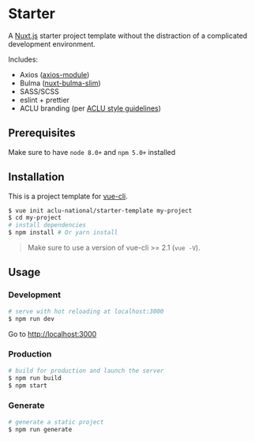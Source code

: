 # Starter

A [Nuxt.js](https://github.com/nuxt/nuxt.js) starter project template without the distraction of a complicated development environment.

Includes:

- Axios ([axios-module](https://github.com/nuxt-community/axios-module))
- Bulma ([nuxt-bulma-slim](https://github.com/mustardamus/nuxt-bulma-slim))
- SASS/SCSS
- eslint + prettier
- ACLU branding (per [ACLU style guidelines](https://aclu-national.github.io/style/))

## Prerequisites

Make sure to have `node 8.0+` and `npm 5.0+` installed

## Installation

This is a project template for [vue-cli](https://github.com/vuejs/vue-cli).

``` bash
$ vue init aclu-national/starter-template my-project
$ cd my-project                     
# install dependencies
$ npm install # Or yarn install
```

> Make sure to use a version of vue-cli >= 2.1 (`vue -V`).

## Usage

### Development

``` bash
# serve with hot reloading at localhost:3000
$ npm run dev
```

Go to [http://localhost:3000](http://localhost:3000)

### Production

``` bash
# build for production and launch the server
$ npm run build
$ npm start
```

### Generate

``` bash
# generate a static project
$ npm run generate
```

